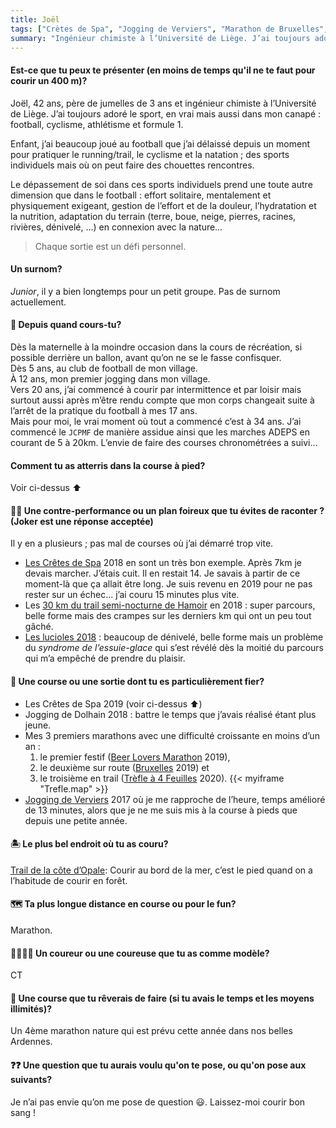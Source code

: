 ```yaml
---
title: Joël
tags: ["Crètes de Spa", "Jogging de Verviers", "Marathon de Bruxelles", "Trèfle à 4 feuilles"]
summary: "Ingénieur chimiste à l’Université de Liège. J’ai toujours adoré le sport, en vrai mais aussi dans mon canapé : football, cyclisme, athlétisme et formule 1."
---
```


#### Est-ce que tu peux te présenter (en moins de temps qu'il ne te faut pour courir un 400 m)?

Joël, 42 ans, père de jumelles de 3 ans et ingénieur chimiste à l’Université de Liège. J’ai toujours adoré le sport, en vrai mais aussi dans mon canapé : football, cyclisme, athlétisme et formule 1.

Enfant, j’ai beaucoup joué au football que j’ai délaissé depuis un moment pour pratiquer le running/trail, le cyclisme et la natation ; des sports individuels mais où on peut faire des chouettes rencontres.

Le dépassement de soi dans ces sports individuels prend une toute autre dimension que dans le football : effort solitaire, mentalement et physiquement exigeant, gestion de l’effort et de la douleur, l’hydratation et la nutrition, adaptation du terrain (terre, boue, neige, pierres, racines, rivières, dénivelé, …) en connexion avec la nature…

> Chaque sortie est un défi personnel.

#### Un surnom?

_Junior_, il y a bien longtemps pour un petit groupe. Pas de surnom actuellement.

#### 📆 Depuis quand cours-tu?

Dès la maternelle à la moindre occasion dans la cours de récréation, si possible derrière un ballon, avant qu’on ne se le fasse confisquer.                
Dès 5 ans, au club de football de mon village.        
À 12 ans, mon premier jogging dans mon village.            
Vers 20 ans, j’ai commencé à courir par intermittence et par loisir mais surtout aussi après m’être rendu compte que mon corps changeait suite à l’arrêt de la pratique du football à mes 17 ans.          
Mais pour moi, le vrai moment où tout a commencé c’est à 34 ans.
J’ai commencé le `JCPMF` de manière assidue ainsi que les marches ADEPS en courant de 5 à 20km. L’envie de faire des courses chronométrées a suivi…


#### Comment tu as atterris dans la course à pied?

Voir ci-dessus ⬆️

#### 😵‍💫 Une contre-performance ou un plan foireux que tu évites de raconter ? (Joker est une réponse acceptée)

Il y en a plusieurs ; pas mal de courses où j’ai démarré trop vite.
- [Les Crêtes de Spa](https://cretesdespa.be/fr/) 2018 en sont un très bon exemple. Après 7km je devais marcher. J’étais cuit. Il en restait 14. Je savais à partir de ce moment-là que ça allait être long. Je suis revenu en 2019 pour ne pas rester sur un échec… j’ai couru 15 minutes plus vite.
- Les [30 km du trail semi-nocturne de Hamoir](https://www.lavenir.net/sports/running/2018/08/18/le-trail-semi-nocturne-de-hamoir-3000-km-FLHHGE4XCNHNDI4HKEBKJ5DEHA/?outputType=ios) en 2018 : super parcours, belle forme mais des crampes sur les derniers km qui ont un peu tout gâché.
- [Les lucioles 2018](https://www.betrail.run/race/les.lucioles.soironnaises/2018/overview) : beaucoup de dénivelé, belle forme mais un problème du _syndrome de l’essuie-glace_ qui s’est révélé dès la moitié du parcours qui m’a empêché de prendre du plaisir.

#### 🏅 Une course ou une sortie dont tu es particulièrement fier?

- Les Crêtes de Spa 2019 (voir ci-dessus ⬆️)
- Jogging de Dolhain 2018 : battre le temps que j’avais réalisé étant plus jeune.
- Mes 3 premiers marathons avec une difficulté croissante en moins d’un an : 
  1. le premier festif ([Beer Lovers Marathon](https://beerloversmarathon.be/) 2019), 
  2. le deuxième sur route ([Bruxelles](https://brusselsairportmarathon.be/fr/) 2019) et 
  3. le troisième en trail ([Trèfle à 4 Feuilles](https://www.courirpourleplaisir.be/le-trefle-a-4-feuilles/) 2020). {{< myiframe "Trefle.map" >}}
- [Jogging de Verviers](https://www.joggingdeverviers.be/) 2017 où je me rapproche de l’heure, temps amélioré de 13 minutes, alors que je ne me suis mis à la course à pieds que depuis une petite année.


#### 🏝️ Le plus bel endroit où tu as couru?

[Trail de la côte d’Opale](https://www.trailcotedopale.com/): Courir au bord de la mer, c’est le pied quand on a l’habitude de courir en forêt.

#### 🗺️ Ta plus longue distance en course ou pour le fun?

Marathon.

#### 🏃‍♂️🏃‍♀️ Un coureur ou une coureuse que tu as comme modèle?

CT

#### 🏁 Une course que tu rêverais de faire (si tu avais le temps et les moyens illimités)?

Un 4ème marathon nature qui est prévu cette année dans nos belles Ardennes.

#### ❓❓ Une question que tu aurais voulu qu'on te pose, ou qu'on pose aux suivants?

Je n’ai pas envie qu’on me pose de question 😃. Laissez-moi courir bon sang !



